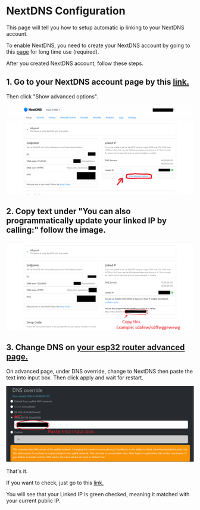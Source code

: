 # NextDNS Configuration

This page will tell you how to setup automatic ip linking to your NextDNS account.

To enable NextDNS, you need to create your NextDNS account by going to this [page](https://my.nextdns.io/signup) for long time use (required).

After you created NextDNS account, follow these steps.

## 1. Go to your NextDNS account page by this [link.](https://my.nextdns.io/)

Then click "Show advanced options".

![image](nextdns1.png)

## 2. Copy text under "You can also programmatically update your linked IP by calling:" follow the image.

![image](nextdns2.png)

## 3. Change DNS on [your esp32 router advanced page.](http://192.168.4.1)

On advanced page, under DNS override, change to NextDNS then paste the text into input box.
Then click apply and wait for restart.

![image](nextdns3.png)

That's it.

If you want to check, just go to this [link.](https://my.nextdns.io/)

You will see that your Linked IP is green checked, meaning it matched with your current public IP.